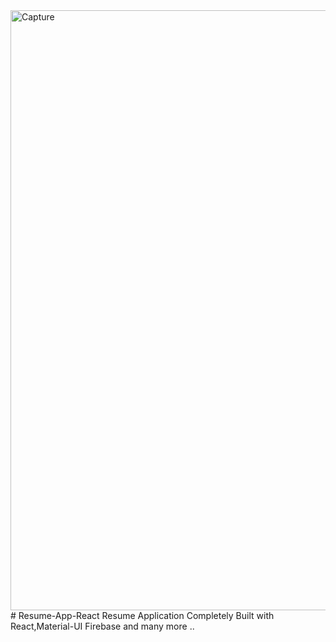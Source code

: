 <img width="960" alt="Capture" src="https://user-images.githubusercontent.com/75598588/167481626-93060da5-6d79-43a9-875f-3e1a1cf48006.PNG">
# Resume-App-React
Resume Application Completely Built with React,Material-UI Firebase and many more ..
